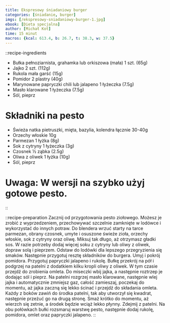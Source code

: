 ```yaml
---
title: Ekspresowy śniadaniowy burger
categories: [śniadanie, burger]
imgs: [/ekspresowy-sniadaniowy-burger-1.jpg]
ebook: [Dieta specjalna]
author: [Michał Kot]
time: 15 minut
macros: {kcal: 613.4, b: 26.7, t: 38.3, w: 37.5}
---
```


::recipe-ingredients
- Bułka pełnoziarnista, grahamka lub orkiszowa (mała) 1 szt. (65g)
- Jajko 2 szt. (112g)
- Rukola mała garść (15g)
- Pomidor 2 plastry (40g)
- Marynowane papryczki chili lub jalapeno 1 łyżeczka (7.5g)
- Masło klarowane 1 łyżeczka (7.5g)
- Sól, pieprz

# Składniki na pesto
- Świeża natka pietruszki, mięta, bazylia, kolendra łącznie 30-40g
- Orzechy włoskie 10g
- Parmezan 1 łyżka (8g)
- Sok z cytryny 1 łyżeczka (3g)
- Czosnek ½ ząbka (2.5g)
- Oliwa z oliwek 1 łyżka (10g)
- Sól, pieprz
# Uwaga: W wersji na szybko użyj gotowe pesto.
::

::recipe-preparation
Zacznij od przygotowania pesto ziołowego. Możesz je zrobić z wyprzedzeniem, przechowywać szczelnie zamknięte w lodówce i wykorzystać do innych potraw. Do blendera wrzuć starty na tarce parmezan, obrany czosnek, umyte i osuszone świeże zioła, orzechy włoskie, sok z cytryny oraz oliwę. Miksuj tak długo, aż otrzymasz gładki sos. W razie potrzeby dodaj więcej soku z cytryny lub oliwy z oliwek, dopraw solą i pieprzem. Odstaw do lodówki dla lepszego przegryzienia się smaków. Następnie przygotuj resztę składników do burgera. Umyj i pokrój pomidora. Przygotuj papryczki jalapeno i rukolę. Bułkę przekrój na pół i podgrzej na patelni z dodatkiem kilku kropli oliwy z oliwek. W tym czasie przejdź do zrobienia omleta. Do miseczki wbij jajka, a następnie roztrzep je dodając sól i pieprz. Na patelni rozgrzej masło klarowane, następnie wlej jajka i automatycznie zmniejsz gaz, całość zamieszaj, poczekaj do momentu, aż jajka zaczną się lekko ścinać i przejdź do składania omleta. Każdy z boków zawiń do środka patelni, tak aby utworzył się kwadrat, następnie przeżuć go na drugą stronę. Smaż krótko do momentu, aż wierzch się zetnie, a środek będzie wciąż lekko płynny. Zdejmij z patelni. Na obu połówkach bułki rozsmaruj warstwę pesto, następnie dodaj rukolę, pomidora, omlet oraz papryczki jalapeno.
::